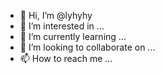 - 👋 Hi, I’m @lyhyhy
- 👀 I’m interested in ...
- 🌱 I’m currently learning ...
- 💞️ I’m looking to collaborate on ...
- 📫 How to reach me ...

<!---
lyhyhy/lyhyhy is a ✨ special ✨ repository because its `README.md` (this file) appears on your GitHub profile.
You can click the Preview link to take a look at your changes.
--->
